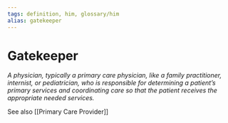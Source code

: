 ```yaml
---
tags: definition, him, glossary/him
alias: gatekeeper
---
```

# Gatekeeper
*A physician, typically a primary care physician, like a family practitioner, internist, or pediatrician, who is responsible for determining a patient’s primary services and coordinating care so that the patient receives the appropriate needed services.*

See also [[Primary Care Provider]]